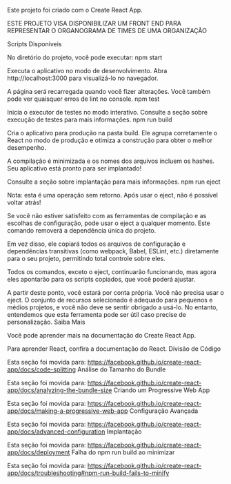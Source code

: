 Este projeto foi criado com o Create React App.

ESTE PROJETO VISA DISPONIBILIZAR UM FRONT END PARA REPRESENTAR O ORGANOGRAMA DE TIMES DE UMA ORGANIZAÇÃO

Scripts Disponíveis

No diretório do projeto, você pode executar:
npm start

Executa o aplicativo no modo de desenvolvimento.
Abra http://localhost:3000 para visualizá-lo no navegador.

A página será recarregada quando você fizer alterações.
Você também pode ver quaisquer erros de lint no console.
npm test

Inicia o executor de testes no modo interativo.
Consulte a seção sobre execução de testes para mais informações.
npm run build

Cria o aplicativo para produção na pasta build.
Ele agrupa corretamente o React no modo de produção e otimiza a construção para obter o melhor desempenho.

A compilação é minimizada e os nomes dos arquivos incluem os hashes.
Seu aplicativo está pronto para ser implantado!

Consulte a seção sobre implantação para mais informações.
npm run eject

Nota: esta é uma operação sem retorno. Após usar o eject, não é possível voltar atrás!

Se você não estiver satisfeito com as ferramentas de compilação e as escolhas de configuração, pode usar o eject a qualquer momento. Este comando removerá a dependência única do projeto.

Em vez disso, ele copiará todos os arquivos de configuração e dependências transitivas (como webpack, Babel, ESLint, etc.) diretamente para o seu projeto, permitindo total controle sobre eles.

Todos os comandos, exceto o eject, continuarão funcionando, mas agora eles apontarão para os scripts copiados, que você poderá ajustar.

A partir deste ponto, você estará por conta própria.
Você não precisa usar o eject. O conjunto de recursos selecionado é adequado para pequenos e médios projetos, e você não deve se sentir obrigado a usá-lo. No entanto, entendemos que esta ferramenta pode ser útil caso precise de personalização.
Saiba Mais

Você pode aprender mais na documentação do Create React App.

Para aprender React, confira a documentação do React.
Divisão de Código

Esta seção foi movida para: https://facebook.github.io/create-react-app/docs/code-splitting
Análise do Tamanho do Bundle

Esta seção foi movida para: https://facebook.github.io/create-react-app/docs/analyzing-the-bundle-size
Criando um Progressive Web App

Esta seção foi movida para: https://facebook.github.io/create-react-app/docs/making-a-progressive-web-app
Configuração Avançada

Esta seção foi movida para: https://facebook.github.io/create-react-app/docs/advanced-configuration
Implantação

Esta seção foi movida para: https://facebook.github.io/create-react-app/docs/deployment
Falha do npm run build ao minimizar

Esta seção foi movida para: https://facebook.github.io/create-react-app/docs/troubleshooting#npm-run-build-fails-to-minify
